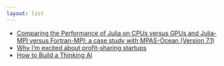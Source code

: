 ```yaml
---
layout: list
---
```


 - [Comparing the Performance of Julia on CPUs versus GPUs and Julia-MPI versus Fortran-MPI: a case study with MPAS-Ocean (Version 7.1)](https://gmd.copernicus.org/articles/16/5539/2023/)
 - [Why I’m excited about profit-sharing startups](https://www.ryanhoover.me/post/profit-sharing-startups)
 - [How to Build a Thinking AI](https://aithought.com/)
